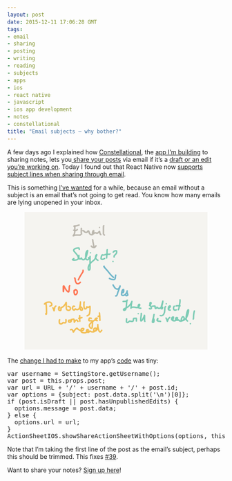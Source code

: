 ```yaml
---
layout: post
date: 2015-12-11 17:06:28 GMT
tags:
- email
- sharing
- posting
- writing
- reading
- subjects
- apps
- ios
- react native
- javascript
- ios app development
- notes
- constellational
title: "Email subjects — why bother?"
---
```

<p>A few days ago I explained how <a href="http://constellational.com/">Constellational</a>, the <a href="http://github.com/constellational">app I’m building</a> to sharing notes, lets you<a href="https://medium.com/@arpith/sharing-a-post-520659ff3857#.ukwb7qdvp"> </a><a href="http://arpith.co/post/134539082857/sharing-a-post">share your posts</a> via email if it’s a <a href="http://arpith.co/post/134069674682/drafts-unpublished-edits-and-posts">draft or an edit you’re working on</a>. Today I found out that React Native now <a href="https://facebook.github.io/react-native/docs/actionsheetios.html">supports subject lines when sharing through email</a>.</p><p>This is something <a href="https://github.com/constellational/iOS/issues/39">I’ve wanted</a> for a while, because an email without a subject is an email that’s not going to get read. You know how many emails are lying unopened in your inbox.</p><figure class="tmblr-full" data-orig-height="1536" data-orig-width="2048"><img src="/images/7b08f3f820f1eb23ff1b2ada8a1996f0d16133187c92187a235c2d66989faaef.png" data-orig-height="1536" data-orig-width="2048"></figure><p>The <a href="https://github.com/constellational/iOS/commit/84aacc2f83169cdac110a34490c04828b7d55b44">change I had to make</a> to my app’s <a href="https://github.com/constellational/iOS/blob/84aacc2f83169cdac110a34490c04828b7d55b44/components/Post.js">code</a> was tiny:</p><pre>var username = SettingStore.getUsername();<br>var post = this.props.post;<br>var url = URL + '/' + username + '/' + post.id;<br>var options = {subject: post.data.split('\n')[0]};<br>if (post.isDraft || post.hasUnpublishedEdits) {<br> &nbsp;options.message = post.data;<br>} else {<br> &nbsp;options.url = url;<br>}<br>ActionSheetIOS.showShareActionSheetWithOptions(options, this.shareFailure, this.shareSuccess);</pre><p>Note that I’m taking the first line of the post as the email’s subject, perhaps this should be trimmed. This fixes <a href="https://github.com/constellational/iOS/issues/39">#39</a>.</p><p>Want to share your notes? <a href="http://eepurl.com/bHN6Mf">Sign up here</a>!</p>